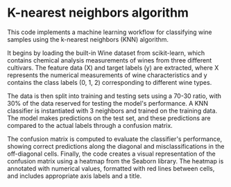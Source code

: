 # K-nearest neighbors algorithm

This code implements a machine learning workflow for classifying wine samples using the k-nearest neighbors (KNN) algorithm. 

It begins by loading the built-in Wine dataset from scikit-learn, which contains chemical analysis measurements of wines from three different cultivars. The feature data (X) and target labels (y) are extracted, where X represents the numerical measurements of wine characteristics and y contains the class labels (0, 1, 2) corresponding to different wine types.

The data is then split into training and testing sets using a 70-30 ratio, with 30% of the data reserved for testing the model's performance. A KNN classifier is instantiated with 3 neighbors and trained on the training data. The model makes predictions on the test set, and these predictions are compared to the actual labels through a confusion matrix.

The confusion matrix is computed to evaluate the classifier's performance, showing correct predictions along the diagonal and misclassifications in the off-diagonal cells. Finally, the code creates a visual representation of the confusion matrix using a heatmap from the Seaborn library. The heatmap is annotated with numerical values, formatted with red lines between cells, and includes appropriate axis labels and a title. 
